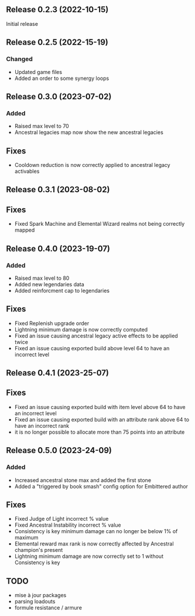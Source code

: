 ## Release 0.2.3 (2022-10-15)
Initial release

## Release 0.2.5 (2022-15-19)
### Changed
- Updated game files
- Added an order to some synergy loops

## Release 0.3.0 (2023-07-02)
### Added
- Raised max level to 70
- Ancestral legacies map now show the new ancestral legacies
## Fixes
- Cooldown reduction is now correctly applied to ancestral legacy activables

## Release 0.3.1 (2023-08-02)
## Fixes
- Fixed Spark Machine and Elemental Wizard realms not being correctly mapped

## Release 0.4.0  (2023-19-07)
### Added
- Raised max level to 80
- Added new legendaries data
- Added reinforcment cap to legendaries
## Fixes
- Fixed Replenish upgrade order 
- Lightning minimum damage is now correctly computed
- Fixed an issue causing ancestral legacy active effects to be applied twice
- Fixed an issue causing exported build above level 64 to have an incorrect level

## Release 0.4.1 (2023-25-07)
## Fixes
- Fixed an issue causing exported build with item level above 64 to have an incorrect level
- Fixed an issue causing exported build with an attribute rank above 64 to have an incorrect rank
- it is no longer possible to allocate more than 75 points into an attribute

## Release 0.5.0 (2023-24-09)
### Added
- Increased ancestral stone max and added the first stone
- Added a "triggered by book smash" config option for Embittered author
## Fixes
- Fixed Judge of Light incorrect % value
- Fixed Ancestral Instability incorrect % value
- Consistency is key minimum damage can no longer be below 1% of maximum
- Elemental reward max rank is now correctly affected by Ancestral champion's present
- Lightning minimum damage are now correctly set to 1 without Consistency is key

## TODO
- mise à jour packages
- parsing loadouts
- formule resistance / armure
